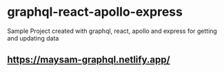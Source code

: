# graphql-react-apollo-express
Sample Project created with graphql, react, apollo and express for getting and updating data

## https://maysam-graphql.netlify.app/
